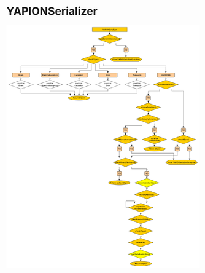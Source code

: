 # YAPIONSerializer

<p align="center">
	<img alt="Dataflow" src="../../flowcharts/YAPIONSerializer.png">
</p>
